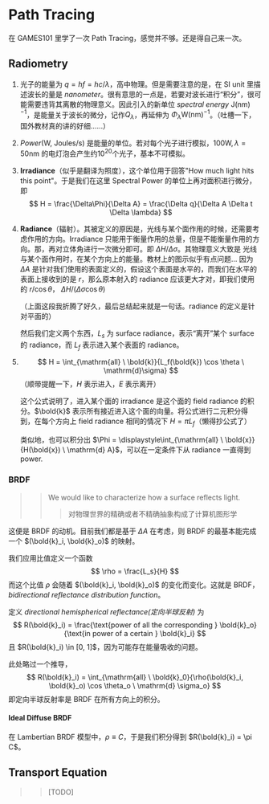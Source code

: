 # Path Tracing

在 GAMES101 里学了一次 Path Tracing，感觉并不够。还是得自己来一次。

## Radiometry

1. 光子的能量为 $q = h f = h c/\lambda$，高中物理。但是需要注意的是，在 SI unit 里描述波长的量是 *nanometer*。很有意思的一点是，若要对波长进行“积分”，很可能需要违背其离散的物理意义。因此引入的新单位 *spectral energy* $\mathrm{J(nm)^{-1}}$，是能量关于波长的微分，记作$Q_\lambda$，再延伸为 $\Phi_{\lambda} \mathrm{W(nm)^{-1}}$。（吐槽一下，国外教材真的讲的好细……）

2. *Power*(W, Joules/s) 是能量的单位。若对每个光子进行模拟，$100\mathrm{W}, \lambda = 50\mathrm{nm}$ 的电灯泡会产生约$10^{20}$个光子，基本不可模拟。

3. **Irradiance**（似乎是翻译为照度），这个单位用于回答"How much light hits this point"。于是我们在这里 Spectral Power 的单位上再对面积进行微分，即
   $$
   H = \frac{\Delta\Phi}{\Delta A} = \frac{\Delta q}{\Delta A \Delta t \Delta \lambda}
   $$

4. **Radiance**（辐射）。其被定义的原因是，光线与某个面作用的时候，还需要考虑作用的方向。Irradiance 只能用于衡量作用的总量，但是不能衡量作用的方向。那，再对立体角进行一次微分即可。即 $\Delta H / \Delta \sigma$。其物理意义大致是 光线与某个面作用时，在某个方向上的能量。教材上的图示似乎有点问题… 因为 $\Delta A$ 是针对我们使用的表面定义的，假设这个表面是水平的，而我们在水平的表面上接收到的是 $r$，那么原本射入的 radiance 应该更大才对，即我们使用的 $r/\cos\theta$， $\Delta H / (\Delta \sigma \cos \theta)$

   （上面这段我折腾了好久，最后总结起来就是一句话。radiance 的定义是针对平面的）

   然后我们定义两个东西，$L_s$ 为 surface radiance，表示“离开”某个 surface 的 radiance，而 $L_f$ 表示进入某个表面的 radiance。

5. $$
   H = \int_{\mathrm{all} \ \bold{k}}{L_f(\bold{k}) \cos \theta  \ \mathrm{d}\sigma}
   $$
   （顺带提醒一下，$H$ 表示进入，$E$ 表示离开）

   这个公式说明了，进入某个面的 irradiance 是这个面的 field radiance 的积分。$\bold{k}$ 表示所有接近进入这个面的向量。将公式进行二元积分得到，在每个方向上 field radiance 相同的情况下 $H = \pi L_f$（懒得抄公式了）
   
   类似地，也可以积分出 $\Phi = \displaystyle\int_{\mathrm{all} \  \bold{x}}{H(\bold{x}) \ \mathrm{d} A}$，可以在一定条件下从 radiance 一直得到 power.
   
### BRDF

   > > We would like to characterize how a surface reflects light.
   > >
   > > > 对物理世界的精确或者不精确抽象构成了计算机图形学

这便是 BRDF 的动机。目前我们都是基于 $\Delta A$ 在考虑，则 BRDF 的最基本能完成一个 $(\bold{k}_i, \bold{k}_o)$ 的映射。

我们应用比值定义一个函数
$$
\rho = \frac{L_s}{H}
$$
而这个比值 $\rho$ 会随着 $(\bold{k}_i, \bold{k}_o)$ 的变化而变化。这就是 BRDF，*bidirectional reflectance distribution function*。

定义 *directional hemispherical reflectance(定向半球反射)* 为
$$
R(\bold{k}_i) = \frac{\text{power of all the corresponding } \bold{k}_o}{\text{in power of a certain } \bold{k}_i}
$$
且 $R(\bold{k}_i) \in [0, 1]$，因为可能存在能量吸收的问题。

此处略过一个推导，
$$
R(\bold{k}_i) = \int_{\mathrm{all} \ \bold{k}_0}{\rho(\bold{k}_i, \bold{k}_o) \cos \theta_o \ \mathrm{d} \sigma_o}
$$
即定向半球反射率是 BRDF 在所有方向上的积分。

#### Ideal Diffuse BRDF

在 Lambertian BRDF 模型中，$\rho \equiv C$，于是我们积分得到 $R(\bold{k}_i) = \pi C$。

## Transport Equation

> >  [TODO]
